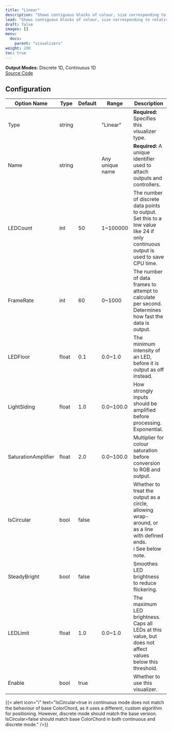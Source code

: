 ```yaml
---
title: "Linear"
description: "Shows contiguous blocks of colour, size corresponding to relative note volume, and with inter-frame continuity."
lead: "Shows contiguous blocks of colour, size corresponding to relative note volume, and with inter-frame continuity."
draft: false
images: []
menu: 
  docs:
    parent: "visualizers"
weight: 200
toc: true
---
```


**Output Modes:** Discrete 1D, Continuous 1D  
[Source Code](https://github.com/CaiB/ColorChord.NET/blob/master/ColorChord.NET/Visualizers/Linear.cs)

## Configuration

<table class="table table-dark">
    <thead class="thead-dark">
        <tr>
            <th scope="col">Option Name</th>
            <th scope="col">Type</th>
            <th scope="col">Default</th>
            <th scope="col">Range</th>
            <th scope="col">Description</th>
        </tr>
    </thead>
    <tbody>
        <tr>
            <td>Type</td>
            <td>string</td>
            <td></td>
            <td>"Linear"</td>
            <td><b>Required:</b> Specifies this visualizer type.</td>
        </tr>
        <tr>
            <td>Name</td>
            <td>string</td>
            <td></td>
            <td>Any unique name</td>
            <td><b>Required:</b> A unique identifier used to attach outputs and controllers.</td>
        </tr>
        <tr>
            <td>LEDCount</td>
            <td>int</td>
            <td>50</td>
            <td>1~100000</td>
            <td>The number of discrete data points to output. Set this to a low value like 24 if only continuous output is used to save CPU time.</td>
        </tr>
        <tr>
            <td>FrameRate</td>
            <td>int</td>
            <td>60</td>
            <td>0~1000</td>
            <td>The number of data frames to attempt to calculate per second. Determines how fast the data is output.</td>
        </tr>
        <tr>
            <td>LEDFloor</td>
            <td>float</td>
            <td>0.1</td>
            <td>0.0~1.0</td>
            <td>The minimum intensity of an LED, before it is output as off instead.</td>
        </tr>
        <tr>
            <td>LightSiding</td>
            <td>float</td>
            <td>1.0</td>
            <td>0.0~100.0</td>
            <td>How strongly inputs should be amplified before processing. Exponential.</td>
        </tr>
        <tr>
            <td>SaturationAmplifier</td>
            <td>float</td>
            <td>2.0</td>
            <td>0.0~100.0</td>
            <td>Multiplier for colour saturation before conversion to RGB and output.</td>
        </tr>
        <tr>
            <td>IsCircular</td>
            <td>bool</td>
            <td>false</td>
            <td></td>
            <td>Whether to treat the output as a circle, allowing wrap-around, or as a line with defined ends.<br />ℹ️ See below note.</td>
        </tr>
        <tr>
            <td>SteadyBright</td>
            <td>bool</td>
            <td>false</td>
            <td></td>
            <td>Smoothes LED brightness to reduce flickering.</td>
        </tr>
        <tr>
            <td>LEDLimit</td>
            <td>float</td>
            <td>1.0</td>
            <td>0.0~1.0</td>
            <td>The maximum LED brightness. Caps all LEDs at this value, but does not affect values below this threshold.</td>
        </tr>
        <tr>
            <td>Enable</td>
            <td>bool</td>
            <td>true</td>
            <td></td>
            <td>Whether to use this visualizer.</td>
        </tr>
    </tbody>
</table>

{{< alert icon="ℹ️" text="IsCircular=true in continuous mode does not match the behaviour of base ColorChord, as it uses a different, custom algorithm for positioning. However, discrete mode should match the base version.<br />IsCircular=false should match base ColorChord in both continuous and discrete mode." />}}
